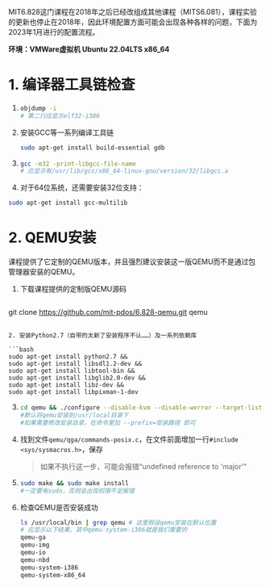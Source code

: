 MIT6.828这门课程在2018年之后已经改组成其他课程（MITS6.081），课程实验的更新也停止在2018年，因此环境配置方面可能会出现各种各样的问题，下面为2023年1月进行的配置流程。

**环境：VMWare虚拟机 Ubuntu 22.04LTS x86_64**

# 1. 编译器工具链检查

1. ```bash
   objdump -i
   # 第二行应显示elf32-i386
   ```

2. 安装GCC等一系列编译工具链

   ```bash
   sudo apt-get install build-essential gdb
   ```

3. ```bash
   gcc -m32 -print-libgcc-file-name
   # 应显示有/usr/lib/gcc/x86_64-linux-gnu/version/32/libgcc.a
   ```

4.  对于64位系统，还需要安装32位支持：

   ```bash
   sudo apt-get install gcc-multilib
   ```

# 2. QEMU安装

课程提供了它定制的QEMU版本，并且强烈建议安装这一版QEMU而不是通过包管理器安装的QEMU。

1. 下载课程提供的定制版QEMU源码
   
   ```bash
git clone https://github.com/mit-pdos/6.828-qemu.git qemu
   ```
   
2. 安装Python2.7（自带的太新了安装程序不认……）及一系列依赖库

   ```bash
   sudo apt-get install python2.7 &&
   sudo apt-get install libsdl1.2-dev && 
   sudo apt-get install libtool-bin &&
   sudo apt-get install libglib2.0-dev && 
   sudo apt-get install libz-dev &&
   sudo apt-get install libpixman-1-dev 
   ```

3. ```bash
   cd qemu && ./configure --disable-kvm --disable-werror --target-list="i386-softmmu x86_64-softmmu" --python=/usr/bin/python2.7 --prefix=$HOME/MIT6.828Lab/qemu
   #默认将qemu安装到/usr/local目录下
   #如果需要修改安装目录，在命令里加 --prefix=安装路径 即可
   ```

4. 找到文件`qemu/qga/commands-posix.c`，在文件前面增加一行`#include <sys/sysmacros.h>`，保存
   
   > 如果不执行这一步，可能会报错“undefined reference to 'major'”
   
5. ```bash
   sudo make && sudo make install
   #一定要有sudo，否则会出现权限不足报错
   ```

6. 检查QEMU是否安装成功

   ```bash
   ls /usr/local/bin | grep qemu # 这里假设qemu安装在默认位置
   # 应显示以下结果，其中qemu-system-i386就是我们需要的
   qemu-ga
   qemu-img
   qemu-io
   qemu-nbd
   qemu-system-i386
   qemu-system-x86_64
   ```

